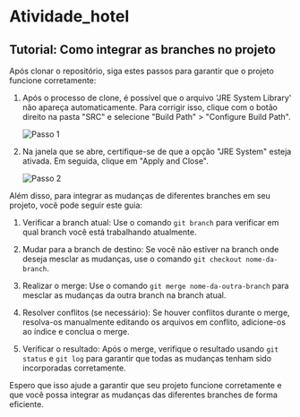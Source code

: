 # Atividade_hotel

## Tutorial: Como integrar as branches no projeto

Após clonar o repositório, siga estes passos para garantir que o projeto funcione corretamente:

1. Após o processo de clone, é possível que o arquivo 'JRE System Library' não apareça automaticamente. Para corrigir isso, clique com o botão direito na pasta "SRC" e selecione "Build Path" > "Configure Build Path".

    ![Passo 1](https://github.com/matheus58/Atividade_hotel/assets/101297032/5e85e3bd-5508-4e65-ad3a-c26467200579)

2. Na janela que se abre, certifique-se de que a opção "JRE System" esteja ativada. Em seguida, clique em "Apply and Close".

    ![Passo 2](https://github.com/matheus58/Atividade_hotel/assets/101297032/3192fbe8-a724-4d8c-943f-2da8cfdf7405)

Além disso, para integrar as mudanças de diferentes branches em seu projeto, você pode seguir este guia:

1. Verificar a branch atual: Use o comando `git branch` para verificar em qual branch você está trabalhando atualmente.

2. Mudar para a branch de destino: Se você não estiver na branch onde deseja mesclar as mudanças, use o comando `git checkout nome-da-branch`.

3. Realizar o merge: Use o comando `git merge nome-da-outra-branch` para mesclar as mudanças da outra branch na branch atual.

4. Resolver conflitos (se necessário): Se houver conflitos durante o merge, resolva-os manualmente editando os arquivos em conflito, adicione-os ao índice e conclua o merge.

5. Verificar o resultado: Após o merge, verifique o resultado usando `git status` e `git log` para garantir que todas as mudanças tenham sido incorporadas corretamente.

Espero que isso ajude a garantir que seu projeto funcione corretamente e que você possa integrar as mudanças das diferentes branches de forma eficiente.

